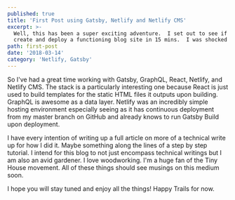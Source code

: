 ```yaml
---
published: true
title: 'First Post using Gatsby, Netlify and Netlify CMS'
excerpt: >-
  Well, this has been a super exciting adventure.  I set out to see if I could
  create and deploy a functioning blog site in 15 mins.  I was shocked
path: first-post
date: '2018-03-14'
category: 'Netlify, Gatsby'
---
```

So I've had a great time working with Gatsby, GraphQL, React, Netlify, and Netlify CMS.  The stack is a particularly interesting one because React is just used to build templates for the static HTML files it outputs upon building.  GraphQL is awesome as a data layer.  Netlify was an incredibly simple hosting environment especially seeing as it has continuous deployment from my master branch on GitHub and already knows to run Gatsby Build upon deployment.  

I have every intention of writing up a full article on more of a technical write up for how I did it.  Maybe something along the lines of a step by step tutorial.  I intend for this blog to not just encompass technical writings but I am also an avid gardener.  I love woodworking.  I'm a huge fan of the Tiny House movement.  All of these things should see musings on this medium soon.

I hope you will stay tuned and enjoy all the things!  Happy Trails for now.

